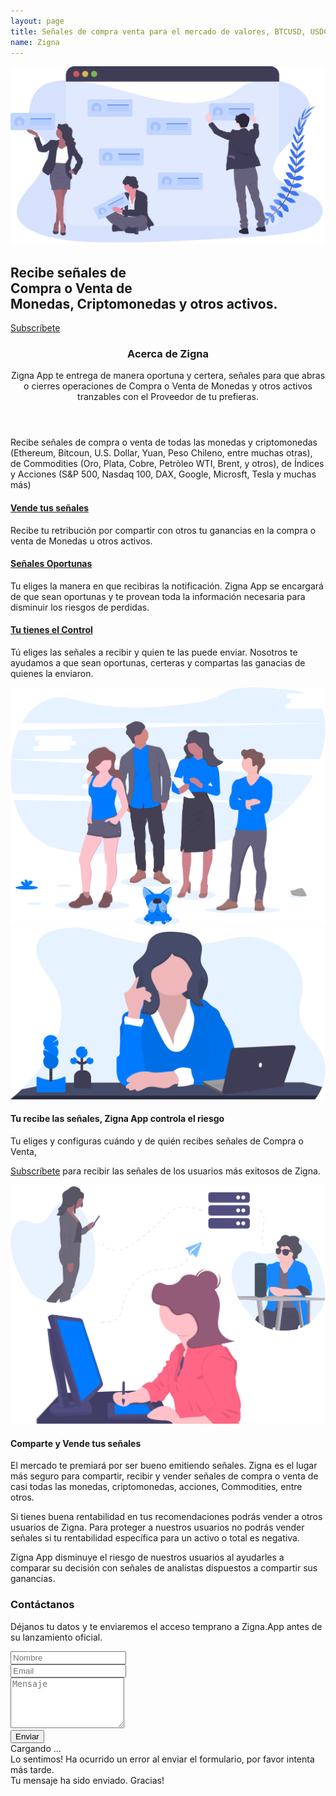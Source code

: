 ```yaml
---
layout: page
title: Señales de compra venta para el mercado de valores, BTCUSD, USDCLP; EURUSD, Bitcoin, Criptomonedas.
name: Zigna
---
```


<!-- ======= Intro Section ======= -->
<section id="intro" class="clearfix">
    <div class="container" data-aos="fade-up">
        <div class="intro-img" data-aos="zoom-out" data-aos-delay="200">
            <img src="assets/img/intro-img.svg" alt="" class="img-fluid">
        </div>
        <div class="intro-info" data-aos="zoom-in" data-aos-delay="100">
            <h2>Recibe señales de <br><span>Compra</span> o <span>Venta</span> de <br>
                Monedas, Criptomonedas y otros activos.</h2>
            <div>
                <a href="#contact" class="btn-get-started scrollto">Subscríbete</a>
            </div>
        </div>
    </div>
</section><!-- End Intro Section -->

<main id="main">
    <section id="about">
        <div class="container" data-aos="fade-up">
            <header class="section-header">
                <h3>Acerca de Zigna</h3>
                <p>Zigna App te entrega de manera oportuna y certera,
                    señales para que abras o cierres operaciones de <span>Compra</span> o <span>Venta</span> de
                    Monedas y otros activos tranzables con el Proveedor de tu prefieras.</p>
            </header>
            <div class="row about-container">
                <div class="col-lg-6 content order-lg-1 order-2">
                    <p>
                        Recibe señales de compra o venta de todas las monedas y criptomonedas
                        (Ethereum, Bitcoun, U.S. Dollar, Yuan, Peso Chileno, entre muchas otras),
                        de Commodities (Oro, Plata, Cobre, Petròleo WTI, Brent, y otros),
                        de Índices y Acciones (S&P 500, Nasdaq 100, DAX, Google, Microsft, Tesla y muchas más)
                    </p>
                    <div class="icon-box" data-aos="fade-up" data-aos-delay="100">
                        <div class="icon"><i class="fa fa-shopping-bag"></i></div>
                        <h4 class="title"><a href="">Vende tus señales</a></h4>
                        <p class="description">Recibe tu retribución por compartir con otros tu ganancias en la
                            compra o venta de Monedas u otros activos.</p>
                    </div>
                    <div class="icon-box" data-aos="fade-up" data-aos-delay="200">
                        <div class="icon"><i class="fa fa-photo"></i></div>
                        <h4 class="title"><a href="">Señales Oportunas</a></h4>
                        <p class="description">Tu eliges la manera en que recibiras la notificación. Zigna App se
                            encargará de que sean oportunas y te provean toda la información necesaria para
                            disminuir los riesgos de perdidas. </p>
                    </div>
                    <div class="icon-box" data-aos="fade-up" data-aos-delay="300">
                        <div class="icon"><i class="fa fa-bar-chart"></i></div>
                        <h4 class="title"><a href="">Tu tienes el Control</a></h4>
                        <p class="description">Tú eliges las señales a recibir y quien te las puede enviar. Nosotros
                            te ayudamos a que sean oportunas, certeras y compartas las ganacias de quienes la
                            enviaron.</p>
                    </div>
                </div>
                <div class="col-lg-6 background order-lg-2" data-aos="zoom-in">
                    <img src="assets/img/about-img.svg" class="img-fluid" alt="">
                </div>
            </div>
            <div class="row about-extra">
                <div class="col-lg-6" data-aos="fade-right">
                    <img src="assets/img/about-extra-1.svg" class="img-fluid" alt="">
                </div>
                <div class="col-lg-6 pt-5 pt-lg-0" data-aos="fade-left">
                    <h4>Tu recibe las señales, Zigna App controla el riesgo</h4>
                    <p>
                        Tu eliges y configuras cuándo y de quién recibes señales de Compra o Venta,
                    </p>
                    <p>
                        <a href="#contact">Subscríbete</a> para recibir las señales de los usuarios más exitosos de
                        Zigna.
                    </p>
                </div>
            </div>
            <div class="row about-extra">
                <div class="col-lg-6 order-1 order-lg-2" data-aos="fade-left">
                    <img src="assets/img/about-extra-2.svg" class="img-fluid" alt="">
                </div>
                <div class="col-lg-6 pt-4 pt-lg-0 order-2 order-lg-1" data-aos="fade-right">
                    <h4>Comparte y Vende tus señales</h4>
                    <p>
                        El mercado te premiará por ser bueno emitiendo señales. Zigna es el lugar más seguro para
                        compartir, recibir y vender señales de compra o venta de casi todas las monedas,
                        criptomonedas, acciones, Commodities, entre otros.
                    </p>
                    <p>
                        Si tienes buena rentabilidad en tus recomendaciones podrás vender a otros usuarios de Zigna.
                        Para proteger a nuestros usuarios no podrás vender señales si tu rentabilidad específica
                        para un activo o total es negativa.
                    </p>
                    <p>
                        Zigna App disminuye el riesgo de nuestros usuarios al ayudarles a comparar su decisión con
                        señales de analistas dispuestos a compartir sus ganancias.
                    </p>
                </div>
            </div>
        </div>
    </section><!-- End About Section -->
    <!-- ======= Contact Section ======= -->
    <section id="contact">
        <div class="container-fluid" data-aos="fade-up">
            <div class="section-header">
                <h3>Contáctanos</h3>
                <p>Déjanos tu datos y te enviaremos el acceso temprano a Zigna.App antes de su lanzamiento oficial.
                </p>
            </div>
            <div class="row">
                <div class="col-lg-6 offset-lg-3">
                    <div class="form">
                        <form class="php-email-form" name="zigna-contacto" netlify>
                            <div class="form-row">
                                <div class="form-group col-lg-6">
                                    <input type="text" name="nombre" class="form-control" id="nombre"
                                        placeholder="Nombre" data-rule="minlen:4" data-msg="Mínimo 4 characteres" />
                                    <div class="validate"></div>
                                </div>
                                <div class="form-group col-lg-6">
                                    <input type="email" class="form-control" name="email" id="email"
                                        placeholder="Email" data-rule="email" data-msg="Ingresa un email válido" />
                                    <div class="validate"></div>
                                </div>
                            </div>
                            <div class="form-group">
                                <textarea class="form-control" name="mensaje" id="message" rows="5"
                                    data-msg="Agrega algo si quieres" placeholder="Mensaje"></textarea>
                            </div>
                            <div class="text-center">
                                <button type="submit" title="Enviar" class="fa-inactive">Enviar</button>
                            </div>
                        </form>
                    </div>
                    <div class="mb-3">
                        <div class="loading">Cargando ...</div>
                        <div class="error-message">Lo sentimos! Ha ocurrido un error al enviar el formulario, por
                            favor intenta más tarde.</div>
                        <div class="sent-message">Tu mensaje ha sido enviado. Gracias!</div>
                    </div>
                </div>
            </div>
        </div>
    </section><!-- End Contact Section -->
</main><!-- End #main -->

